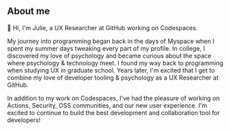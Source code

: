 ## About me

:wave: Hi, I'm Julie, a UX Researcher at GitHub working on Codespaces.

My journey into programming began back in the days of Myspace when I spent my summer days tweaking every part of my profile. In college, I discovered my love of psychology and became curious about the space where psychology & technology meet. I found my way back to programming when studying UX in graduate school. Years later, I'm excited that I get to combine my love of developer tooling & psychology as a UX Researcher at GitHub.

In addition to my work on Codespaces, I've had the pleasure of working on Actions, Security, OSS communities, and our new user experience. I'm excited to continue to build the best development and collaboration tool for developers!
